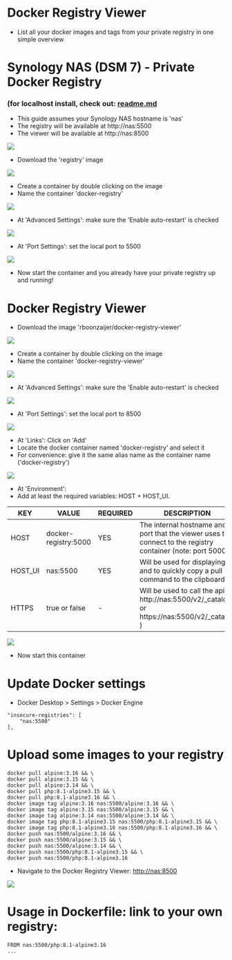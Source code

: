 


# Docker Registry Viewer

-  List all your docker images and tags from your private registry in one simple overview

# Synology NAS (DSM 7) - Private Docker Registry

### (for localhost install, check out: [readme.md](readme.md)

- This guide assumes your Synology NAS hostname is 'nas'
- The registry will be available at http://nas:5500
- The viewer will be available at http://nas:8500

![](docs/nas-01-hostname.png)

- Download the 'registry' image

![](docs/registry-01-download-image.png)

- Create a container by double clicking on the image
- Name the container 'docker-registry'

![](docs/registry-02-create.png)

- At 'Advanced Settings': make sure the 'Enable auto-restart' is checked

![](docs/registry-03-auto-restart.png)

- At 'Port Settings': set the local port to 5500

![](docs/registry-04-port-5500.png)

- Now start the container and you already have your private registry up and running!




# Docker Registry Viewer

- Download the image 'rboonzaijer/docker-registry-viewer'

![](docs/viewer-01-download-image.png)

- Create a container by double clicking on the image
- Name the container 'docker-registry-viewer'

![](docs/viewer-02-create.png)

- At 'Advanced Settings': make sure the 'Enable auto-restart' is checked

![](docs/viewer-03-auto-restart.png)

- At 'Port Settings': set the local port to 8500

![](docs/viewer-04-port-8500.png)

- At 'Links': Click on 'Add'
- Locate the docker container named 'docker-registry' and select it
- For convenience: give it the same alias name as the container name ('docker-registry')

![](docs/viewer-05-link-to-registry.png)

- At 'Environment':
- Add at least the required variables: HOST + HOST_UI.

| KEY     | VALUE                 | REQUIRED | DESCRIPTION |
| ------- | --------------------- | -------- | ----------- |
| HOST    | docker-registry:5000  | YES      | The internal hostname and port that the viewer uses to connect to the registry container (note: port 5000!) |
| HOST_UI | nas:5500              | YES      | Will be used for displaying and to quickly copy a pull command to the clipboard                             |
| HTTPS   | true or false         | -        | Will be used to call the api ( http://nas:5500/v2/_catalog or https://nas:5500/v2/_catalog )                |

![](docs/viewer-06-variables.png)

- Now start this container

# Update Docker settings

- Docker Desktop > Settings > Docker Engine

```
"insecure-registries": [
	"nas:5500"
],
```

# Upload some images to your registry
```
docker pull alpine:3.16 && \
docker pull alpine:3.15 && \
docker pull alpine:3.14 && \
docker pull php:8.1-alpine3.15 && \
docker pull php:8.1-alpine3.16 && \
docker image tag alpine:3.16 nas:5500/alpine:3.16 && \
docker image tag alpine:3.15 nas:5500/alpine:3.15 && \
docker image tag alpine:3.14 nas:5500/alpine:3.14 && \
docker image tag php:8.1-alpine3.15 nas:5500/php:8.1-alpine3.15 && \
docker image tag php:8.1-alpine3.16 nas:5500/php:8.1-alpine3.16 && \
docker push nas:5500/alpine:3.16 && \
docker push nas:5500/alpine:3.15 && \
docker push nas:5500/alpine:3.14 && \
docker push nas:5500/php:8.1-alpine3.15 && \
docker push nas:5500/php:8.1-alpine3.16
```

- Navigate to the Docker Registry Viewer: [http://nas:8500](http://nas:8500)

![](docs/preview-nas.png)


# Usage in Dockerfile: link to your own registry:
```
FROM nas:5500/php:8.1-alpine3.16
...
```
